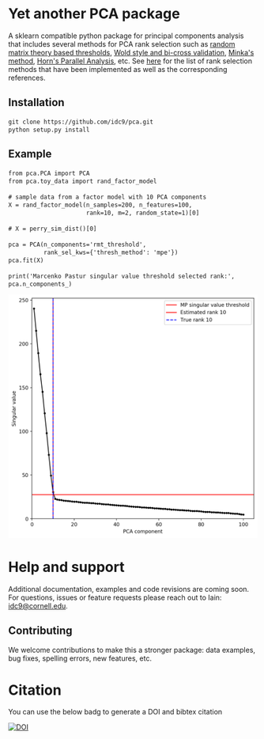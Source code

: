 # Yet another PCA package

A sklearn compatible python package for principal components analysis that includes several methods for PCA rank selection such as [random matrix theory based thresholds](https://arxiv.org/abs/1305.5870), [Wold style and bi-cross validation](https://projecteuclid.org/euclid.aoas/1245676186), [Minka's method](https://papers.nips.cc/paper/1853-automatic-choice-of-dimensionality-for-pca.pdf), [Horn's Parallel Analysis](), etc. See [here](pca/rank_selection/README.md) for the list of rank selection methods that have been implemented as well as the corresponding references.


## Installation

<!--
```
pip install pca (coming soon!)
```
-->

```
git clone https://github.com/idc9/pca.git
python setup.py install
```

## Example

```
from pca.PCA import PCA
from pca.toy_data import rand_factor_model

# sample data from a factor model with 10 PCA components
X = rand_factor_model(n_samples=200, n_features=100,
                      rank=10, m=2, random_state=1)[0]

# X = perry_sim_dist()[0]

pca = PCA(n_components='rmt_threshold',
          rank_sel_kws={'thresh_method': 'mpe'})
pca.fit(X)

print('Marcenko Pastur singular value threshold selected rank:', pca.n_components_)				  
```

![PCA scree plot](/docs/figures/scree_plot.png)


# Help and support

Additional documentation, examples and code revisions are coming soon. For questions, issues or feature requests please reach out to Iain: <idc9@cornell.edu>.

<!--
## Testing
Testing is done using nose.
-->

## Contributing

We welcome contributions to make this a stronger package: data examples, bug fixes, spelling errors, new features, etc.


# Citation

You can use the below badg to generate a DOI and bibtex citation

 [![DOI](https://zenodo.org/badge/TODO.svg)](https://zenodo.org/badge/latestdoi/TODO)

